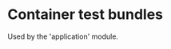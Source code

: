 <!-- Copyright 2017 Yahoo Holdings. Licensed under the terms of the Apache 2.0 license. See LICENSE in the project root. -->
# Container test bundles

Used by the 'application' module.
